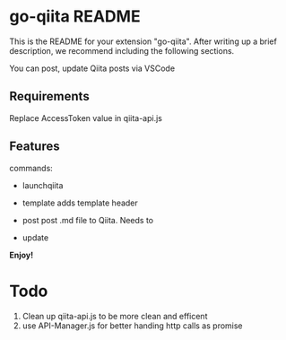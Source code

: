 # go-qiita README

This is the README for your extension "go-qiita". After writing up a brief description, we recommend including the following sections.

You can post, update Qiita posts via VSCode

## Requirements

Replace AccessToken value in qiita-api.js

## Features 

commands: 

- launchqiita

- template
adds template header

- post
post .md file to Qiita. Needs to 

- update


**Enjoy!**

# Todo

1. Clean up qiita-api.js to be more clean and efficent
1. use API-Manager.js for better handing http calls as promise
